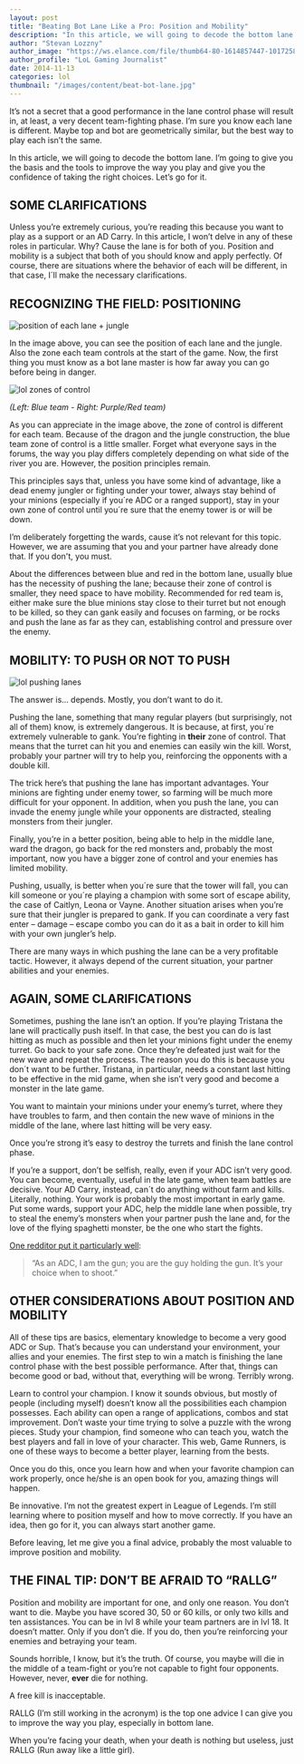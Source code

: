 ```yaml
---
layout: post
title: "Beating Bot Lane Like a Pro: Position and Mobility"
description: "In this article, we will going to decode the bottom lane. I’m going to give you the basis and the tools to improve the way you play and give you the confidence of taking the right choices."
author: "Stevan Lozzny"
author_image: "https://ws.elance.com/file/thumb64-80-1614857447-10172580_1454121981500623_1358261862658298963_n.jpg?crypted=Y3R4JTNEc2VhcmNoX3RodW1ibmFpbCUyNmZpZCUzRDEyNjUyOTg1MyUyNnJpZCUzRC0xJTI2cGlkJTNENzg1MDEzOA=="
author_profile: "LoL Gaming Journalist"
date: 2014-11-13
categories: lol
thumbnail: "/images/content/beat-bot-lane.jpg"
---
```


It’s not a secret that a good performance in the lane control phase will result in, at least, a very decent team-fighting phase. I’m sure you know each lane is different. Maybe top and bot are geometrically similar, but the best way to play each isn’t the same.

In this article, we will going to decode the bottom lane. I’m going to give you the basis and the tools to improve the way you play and give you the confidence of taking the right choices. Let’s go for it.

## SOME CLARIFICATIONS

Unless you’re extremely curious, you’re reading this because you want to play as a support or an AD Carry. In this article, I won’t delve in any of these roles in particular. Why? Cause the lane is for both of you. Position and mobility is a subject that both of you should know and apply perfectly.
Of course, there are situations where the behavior of each will be different, in that case, I´ll make the necessary clarifications.

## RECOGNIZING THE FIELD: POSITIONING

![position of each lane + jungle](/images/content/beat-bot-lane.jpg)

In the image above, you can see the position of each lane and the jungle. Also the zone each team controls at the start of the game. Now, the first thing you must know as a bot lane master is how far away you can go before being in danger.

![lol zones of control](/images/content/beat-bot-lane-2.jpg)

*(Left: Blue team - Right: Purple/Red team)*

As you can appreciate in the image above, the zone of control is different for each team. Because of the dragon and the jungle construction, the blue team zone of control is a little smaller. Forget what everyone says in the forums, the way you play differs completely depending on what side of the river you are. However, the position principles remain.

This principles says that, unless you have some kind of advantage, like a dead enemy jungler or fighting under your tower, always stay behind of your minions (especially if you´re ADC or a ranged support), stay in your own zone of control until you´re sure that the enemy tower is or will be down.

I’m deliberately forgetting the wards, cause it’s not relevant for this topic. However, we are assuming that you and your partner have already done that. If you don't, you must.

About the differences between blue and red in the bottom lane, usually blue has the necessity of pushing the lane; because their zone of control is smaller, they need space to have mobility. Recommended for red team is, either make sure the blue minions stay close to their turret but not enough to be killed, so they can gank easily and focuses on farming, or be rocks and push the lane as far as they can, establishing control and pressure over the enemy. 

## MOBILITY: TO PUSH OR NOT TO PUSH

![lol pushing lanes](/images/content/beat-bot-lane-3.jpg)

The answer is… depends. Mostly, you don’t want to do it.

Pushing the lane, something that many regular players (but surprisingly, not all of them) know, is extremely dangerous. It is because, at first, you´re extremely vulnerable to gank. You’re fighting in **their** zone of control. That means that the turret can hit you and enemies can easily win the kill. Worst, probably your partner will try to help you, reinforcing the opponents with a double kill.

The trick here’s that pushing the lane has important advantages. Your minions are fighting under enemy tower, so farming will be much more difficult for your opponent. In addition, when you push the lane, you can invade the enemy jungle while your opponents are distracted, stealing monsters from their jungler.

Finally, you’re in a better position, being able to help in the middle lane, ward the dragon, go back for the red monsters and, probably the most important, now you have a bigger zone of control and your enemies has limited mobility. 

Pushing, usually, is better when you´re sure that the tower will fall, you can kill someone or you´re playing a champion with some sort of escape ability, the case of Caitlyn, Leona or Vayne. 
Another situation arises when you’re sure that their jungler is prepared to gank. If you can coordinate a very fast enter – damage – escape combo you can do it as a bait in order to kill him with your own jungler’s help. 

There are many ways in which pushing the lane can be a very profitable tactic. However, it always depend of the current situation, your partner abilities and your enemies.

## AGAIN, SOME CLARIFICATIONS

Sometimes, pushing the lane isn’t an option. If you’re playing Tristana the lane will practically push itself. In that case, the best you can do is last hitting as much as possible and then let your minions fight under the enemy turret. Go back to your safe zone. Once they’re defeated just wait for the new wave and repeat the process. The reason you do this is because you don´t want to be further. Tristana, in particular, needs a constant last hitting to be effective in the mid game, when she isn’t very good and become a monster in the late game.

You want to maintain your minions under your enemy’s turret, where they have troubles to farm, and then contain the new wave of minions in the middle of the lane, where last hitting will be very easy.

Once you’re strong it’s easy to destroy the turrets and finish the lane control phase.

If you’re a support, don’t be selfish, really, even if your ADC isn’t very good. You can become, eventually, useful in the late game, when team battles are decisive. Your AD Carry, instead, can´t do anything without farm and kills. Literally, nothing. Your work is probably the most important in early game. Put some wards, support your ADC, help the middle lane when possible, try to steal the enemy’s monsters when your partner push the lane and, for the love of the flying spaghetti monster, be the one who start the fights.

[One redditor put it particularly well](http://www.reddit.com/r/summonerschool/comments/25dzlw/adc_mains_what_do_other_players_do_that_annoys/chg9xgn):

> “As an ADC, I am the gun; you are the guy holding the gun. It’s your choice when to shoot.”

## OTHER CONSIDERATIONS ABOUT POSITION AND MOBILITY

All of these tips are basics, elementary knowledge to become a very good ADC or Sup. That’s because you can understand your environment, your allies and your enemies. The first step to win a match is finishing the lane control phase with the best possible performance. After that, things can become good or bad, without that, everything will be wrong. Terribly wrong. 

Learn to control your champion. I know it sounds obvious, but mostly of people (including myself) doesn’t know all the possibilities each champion possesses. Each ability can open a range of applications, combos and stat improvement. Don’t waste your time trying to solve a puzzle with the wrong pieces. Study your champion, find someone who can teach you, watch the best players and fall in love of your character. This web, Game Runners, is one of these ways to become a better player, learning from the bests.

Once you do this, once you learn how and when your favorite champion can work properly, once he/she is an open book for you, amazing things will happen.

Be innovative. I’m not the greatest expert in League of Legends. I’m still learning where to position myself and how to move correctly. If you have an idea, then go for it, you can always start another game.

Before leaving, let me give you a final advice, probably the most valuable to improve position and mobility.

## THE FINAL TIP: DON’T BE AFRAID TO “RALLG”

Position and mobility are important for one, and only one reason. You don’t want to die. Maybe you have scored 30, 50 or 60 kills, or only two kills and ten assistances. You can be in lvl 8 while your team partners are in lvl 18. It doesn’t matter. Only if you don’t die. If you do, then you’re reinforcing your enemies and betraying your team.

Sounds horrible, I know, but it’s the truth. Of course, you maybe will die in the middle of a team-fight or you’re not capable to fight four opponents. However, never, **ever** die for nothing.

A free kill is inacceptable.

RALLG (I’m still working in the acronym) is the top one advice I can give you to improve the way you play, especially in bottom lane.

When you’re facing your death, when your death is nothing but useless, just RALLG (Run away like a little girl).